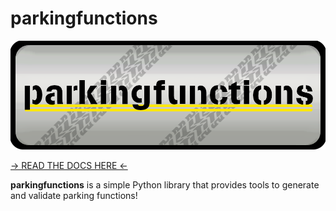 # parkingfunctions

![parkingfunctions logo](parkingfunctions-logo.png)

[-> READ THE DOCS HERE <-](https://parkingfunctions.readthedocs.io/en/latest/index.html)

**parkingfunctions** is a simple Python library that provides tools to generate and validate parking functions!